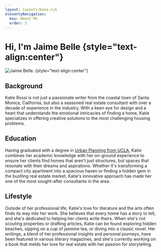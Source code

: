 ```yaml
---
layout: layouts/base.njk
eleventyNavigation:
  key: About Me
  order: 3
---
```

# Hi, I'm Jaime Belle {style="text-align:center"}
![Jaime Belle.](/img/jaime.jpg) {style="text-align:center"}
  
## Background

Katie Rossi is not just a passionate writer from the coastal town of Santa Monica, California, but also a seasoned real estate consultant with over a decade of experience in the industry. With a keen eye for design and a heart that understands the emotional intricacies of finding a home, Katie specializes in offering creative solutions to the most challenging housing problems.

## Education

Having graduated with a degree in [Urban Planning from UCLA](https://luskin.ucla.edu/urban-planning), Katie combines her academic knowledge with her on-ground experience to ensure her clients find homes that aren't just structures, but spaces that resonate with their dreams and aspirations. Whether it's transforming a compact city apartment into a spacious haven or finding a hidden gem in the bustling real estate market, Katie's innovative approach has made her one of the most sought-after consultants in the area.

## Lifestyle
Outside of her professional life, Katie's love for literature and the arts often finds its way into her work. She believes that every home has a story to tell, and she's dedicated to helping her clients write theirs. When she's not scouting properties or drafting articles, Katie can be found exploring hidden beaches, sipping on a cup of jasmine tea, or diving into a classic novel. Her writings, a blend of her professional insights and personal journeys, have been featured in various literary magazines, and she's currently working on a book that melds her love for real estate with her passion for storytelling.